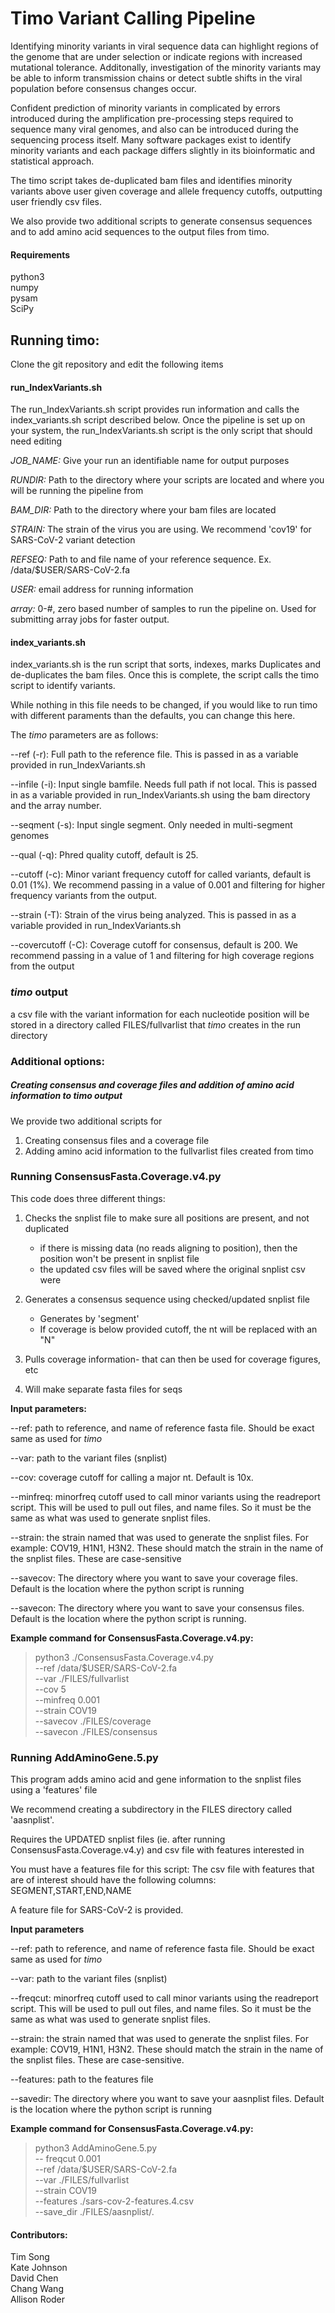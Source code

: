 # Timo Variant Calling Pipeline

Identifying minority variants in viral sequence data can highlight regions of the genome 
that are under selection or indicate regions with increased mutational tolerance. 
Additonally, investigation of the minority variants may be able to inform transmission 
chains or detect subtle shifts in the viral population before consensus changes occur. 

Confident prediction of minority variants in complicated by errors introduced during the 
amplification pre-processing steps required to sequence many viral genomes, 
and also can be introduced during the sequencing process itself. Many software packages exist to 
identify minority variants and each package differs slightly in its bioinformatic and statistical approach.

The timo script takes de-duplicated bam files and identifies minority variants above user given 
coverage and allele frequency cutoffs, outputting user friendly csv files.

We also provide two additional scripts to generate consensus sequences and to add amino acid sequences 
to the output files from timo.

#### Requirements

python3  
numpy  
pysam  
SciPy  

## Running timo:

Clone the git repository and edit the following items

#### **run_IndexVariants.sh**

The run_IndexVariants.sh script provides run information and calls the index_variants.sh script described below. Once the pipeline is set up on your system, the run_IndexVariants.sh script is the only script that should need editing

*JOB_NAME:* Give your run an identifiable name for output purposes

*RUNDIR:* Path to the directory where your scripts are located and where you will be running the pipeline from

*BAM_DIR:* Path to the directory where your bam files are located

*STRAIN:* The strain of the virus you are using. We recommend 'cov19' for SARS-CoV-2 variant detection

*REFSEQ:* Path to and file name of your reference sequence. Ex. /data/$USER/SARS-CoV-2.fa

*USER:* email address for running information

*array:* 0-#, zero based number of samples to run the pipeline on. Used for submitting array jobs for faster output.

#### **index_variants.sh**

index_variants.sh is the run script that sorts, indexes, marks Duplicates and de-duplicates the bam files. Once this is complete, the script calls the timo script to identify variants.

While nothing in this file needs to be changed, if you would like to run timo with different paraments than the defaults, you can change this here. 

The *timo* parameters are as follows:



--ref (-r): Full path to the reference file. This is passed in as a variable provided in run_IndexVariants.sh  

--infile (-i): Input single bamfile. Needs full path if not local. This is passed in as a variable provided in run_IndexVariants.sh using the bam directory and the array number. 

--seqment (-s): Input single segment. Only needed in multi-segment genomes 

--qual (-q): Phred quality cutoff, default is 25.

--cutoff (-c): Minor variant frequency cutoff for called variants, default is 0.01 (1%). We recommend passing in a value of 0.001 and filtering for higher frequency variants from the output.

--strain (-T): Strain of the virus being analyzed. This is passed in as a variable provided in run_IndexVariants.sh  

--covercutoff (-C): Coverage cutoff for consensus, default is 200. We recommend passing in a value of 1 and filtering for high coverage regions from the output  

### *timo* output

a csv file with the variant information for each nucleotide position will be stored in a directory called FILES/fullvarlist that *timo* creates in the run directory

### Additional options:  
##### Creating consensus and coverage files and addition of amino acid information to *timo* output

We provide two additional scripts for
1. Creating consensus files and a coverage file
2. Adding amino acid information to the fullvarlist files created from timo

### Running ConsensusFasta.Coverage.v4.py

This code does three different things:
1. Checks the snplist file to make sure all positions are present, and not duplicated
    - if there is missing data (no reads aligning to position), then the position won't be present in snplist file
    - the updated csv files will be saved where the original snplist csv were

2. Generates a consensus sequence using checked/updated snplist file
    - Generates by 'segment'
    - If coverage is below provided cutoff, the nt will be replaced with an "N"

3. Pulls coverage information- that can then be used for coverage figures, etc

4. Will make separate fasta files for seqs

**Input parameters:**

--ref: path to reference, and name of reference fasta file. Should be exact same as used for *timo*

--var: path to the variant files (snplist)

--cov: coverage cutoff for calling a major nt. Default is 10x.

--minfreq: minorfreq cutoff used to call minor variants using the readreport script.
            This will be used to pull out files, and name files. So it must be
            the same as what was used to generate snplist files.

--strain: the strain named that was used to generate the snplist files. For example:
            COV19, H1N1, H3N2. These should match the strain in the name of the snplist files. These are case-sensitive

--savecov: The directory where you want to save your coverage files. Default is
            the location where the python script is running

--savecon: The directory where you want to save your consensus files. Default is
            the location where the python script is running.
            
**Example command for ConsensusFasta.Coverage.v4.py:**

> python3 ./ConsensusFasta.Coverage.v4.py  
    --ref /data/$USER/SARS-CoV-2.fa  
    --var ./FILES/fullvarlist  
    --cov 5  
    --minfreq 0.001  
    --strain COV19  
    --savecov ./FILES/coverage  
    --savecon ./FILES/consensus  

### Running AddAminoGene.5.py

This program adds amino acid and gene information to the snplist files using a 'features' file

We recommend creating a subdirectory in the FILES directory called 'aasnplist'.

Requires the UPDATED snplist files (ie. after running ConsensusFasta.Coverage.v4.y) and csv file with features interested in

You must have a features file for this script: 
The csv file with features that are of interest should have the following columns:
SEGMENT,START,END,NAME

A feature file for SARS-CoV-2 is provided. 

**Input parameters**

--ref: path to reference, and name of reference fasta file. Should be exact same as used for *timo*

--var: path to the variant files (snplist)

--freqcut: minorfreq cutoff used to call minor variants using the readreport script. This will be used to pull out files, and name files. So it must be the same as what was used to generate snplist files.

--strain: the strain named that was used to generate the snplist files. For example: COV19, H1N1, H3N2. These should match the strain in the name of the snplist files. These are case-sensitive.

--features: path to the features file

--savedir: The directory where you want to save your aasnplist files. Default is
            the location where the python script is running

**Example command for ConsensusFasta.Coverage.v4.py:**

> python3 AddAminoGene.5.py   
-- freqcut 0.001  
--ref /data/$USER/SARS-CoV-2.fa  
--var ./FILES/fullvarlist  
--strain COV19  
--features ./sars-cov-2-features.4.csv  
--save_dir ./FILES/aasnplist/. 


#### Contributors:

Tim Song  
Kate Johnson   
David Chen  
Chang Wang  
Allison Roder  


```

```
